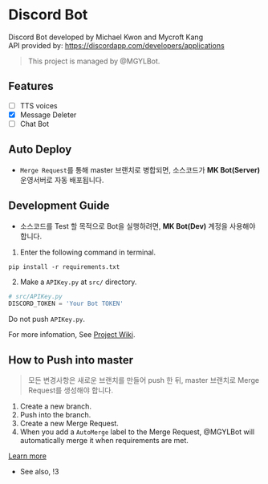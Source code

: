 # Discord Bot
Discord Bot developed by Michael Kwon and Mycroft Kang  
API provided by: https://discordapp.com/developers/applications

>  This project is managed by @MGYLBot.

## Features
* [ ] TTS voices
* [x] Message Deleter
* [ ] Chat Bot

## Auto Deploy

* `Merge Request`를 통해 master 브랜치로 병합되면, 소스코드가 **MK Bot(Server)** 운영서버로 자동 배포됩니다.

## Development Guide

* 소스코드를 Test 할 목적으로 Bot을 실행하려면, **MK Bot(Dev)** 계정을 사용해야 합니다.

1. Enter the following command in terminal.

```
pip install -r requirements.txt
```

2. Make a `APIKey.py` at `src/` directory.

```python
# src/APIKey.py
DISCORD_TOKEN = 'Your Bot TOKEN'
```
Do not push `APIKey.py`.

For more infomation, See [Project Wiki](https://gitlab.com/mgylabs/discord-bot/-/wikis/home).

## How to Push into master
>  모든 변경사항은 새로운 브랜치를 만들어 push 한 뒤, master 브랜치로 Merge Request를 생성해야 합니다.

1.  Create a new branch.
2.  Push into the branch.
3.  Create a new Merge Request.
4.  When you add a `AutoMerge` label to the Merge Request, @MGYLBot will automatically merge it when requirements are met.

[Learn more](https://gitlab.com/mgylabs/developer/taehyeokkang/MGLabsBot/-/wikis/Auto-Merge)
* See also, !3  